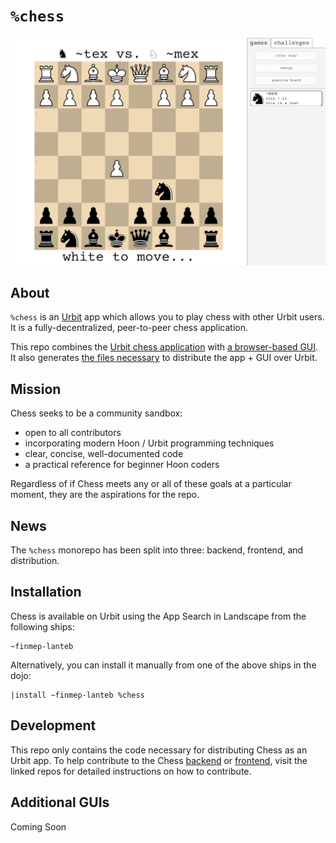 # `%chess`

![Urbit Chess Demo](https://github.com/thecommons-urbit/chess-ui/blob/master/images/demo.png?raw=true)

## About

`%chess` is an [Urbit](https://urbit.org) app which allows you to play chess with other Urbit users. It is a
fully-decentralized, peer-to-peer chess application.

This repo combines the [Urbit chess application](https://github.com/thecommons-urbit/chess-app) with
[a browser-based GUI](https://github.com/thecommons-urbit/chess-ui). It also generates
[the files necessary](https://docs.urbit.org/userspace/apps/reference/dist) to distribute the app + GUI over Urbit.

## Mission

Chess seeks to be a community sandbox:
- open to all contributors
- incorporating modern Hoon / Urbit programming techniques
- clear, concise, well-documented code
- a practical reference for beginner Hoon coders

Regardless of if Chess meets any or all of these goals at a particular moment, they are the aspirations for the repo.

## News

The `%chess` monorepo has been split into three: backend, frontend, and distribution.

## Installation

Chess is available on Urbit using the App Search in Landscape from the following ships:
```
~finmep-lanteb
```

Alternatively, you can install it manually from one of the above ships in the dojo:
```
|install ~finmep-lanteb %chess
```

## Development

This repo only contains the code necessary for distributing Chess as an Urbit app. To help contribute to the Chess
[backend](https://github.com/thecommons-urbit/chess-app) or [frontend](https://github.com/thecommons-urbit/chess-ui),
visit the linked repos for detailed instructions on how to contribute.

## Additional GUIs

Coming Soon
